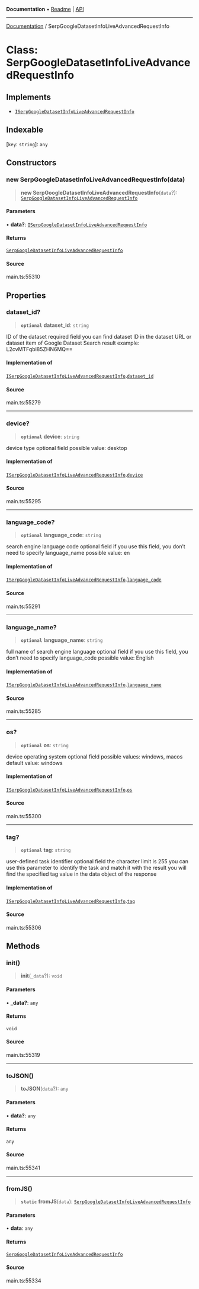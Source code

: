 **Documentation** • [Readme](../README.md) \| [API](../globals.md)

***

[Documentation](../README.md) / SerpGoogleDatasetInfoLiveAdvancedRequestInfo

# Class: SerpGoogleDatasetInfoLiveAdvancedRequestInfo

## Implements

- [`ISerpGoogleDatasetInfoLiveAdvancedRequestInfo`](../interfaces/ISerpGoogleDatasetInfoLiveAdvancedRequestInfo.md)

## Indexable

 \[`key`: `string`\]: `any`

## Constructors

### new SerpGoogleDatasetInfoLiveAdvancedRequestInfo(data)

> **new SerpGoogleDatasetInfoLiveAdvancedRequestInfo**(`data`?): [`SerpGoogleDatasetInfoLiveAdvancedRequestInfo`](SerpGoogleDatasetInfoLiveAdvancedRequestInfo.md)

#### Parameters

• **data?**: [`ISerpGoogleDatasetInfoLiveAdvancedRequestInfo`](../interfaces/ISerpGoogleDatasetInfoLiveAdvancedRequestInfo.md)

#### Returns

[`SerpGoogleDatasetInfoLiveAdvancedRequestInfo`](SerpGoogleDatasetInfoLiveAdvancedRequestInfo.md)

#### Source

main.ts:55310

## Properties

### dataset\_id?

> **`optional`** **dataset\_id**: `string`

ID of the dataset
required field
you can find dataset ID in the dataset URL or dataset item of Google Dataset Search result
example:
L2cvMTFqbl85ZHN6MQ==

#### Implementation of

[`ISerpGoogleDatasetInfoLiveAdvancedRequestInfo`](../interfaces/ISerpGoogleDatasetInfoLiveAdvancedRequestInfo.md).[`dataset_id`](../interfaces/ISerpGoogleDatasetInfoLiveAdvancedRequestInfo.md#dataset_id)

#### Source

main.ts:55279

***

### device?

> **`optional`** **device**: `string`

device type
optional field
possible value: desktop

#### Implementation of

[`ISerpGoogleDatasetInfoLiveAdvancedRequestInfo`](../interfaces/ISerpGoogleDatasetInfoLiveAdvancedRequestInfo.md).[`device`](../interfaces/ISerpGoogleDatasetInfoLiveAdvancedRequestInfo.md#device)

#### Source

main.ts:55295

***

### language\_code?

> **`optional`** **language\_code**: `string`

search engine language code
optional field
if you use this field, you don’t need to specify language_name
possible value:
en

#### Implementation of

[`ISerpGoogleDatasetInfoLiveAdvancedRequestInfo`](../interfaces/ISerpGoogleDatasetInfoLiveAdvancedRequestInfo.md).[`language_code`](../interfaces/ISerpGoogleDatasetInfoLiveAdvancedRequestInfo.md#language_code)

#### Source

main.ts:55291

***

### language\_name?

> **`optional`** **language\_name**: `string`

full name of search engine language
optional field
if you use this field, you don’t need to specify language_code
possible value:
English

#### Implementation of

[`ISerpGoogleDatasetInfoLiveAdvancedRequestInfo`](../interfaces/ISerpGoogleDatasetInfoLiveAdvancedRequestInfo.md).[`language_name`](../interfaces/ISerpGoogleDatasetInfoLiveAdvancedRequestInfo.md#language_name)

#### Source

main.ts:55285

***

### os?

> **`optional`** **os**: `string`

device operating system
optional field
possible values: windows, macos
default value: windows

#### Implementation of

[`ISerpGoogleDatasetInfoLiveAdvancedRequestInfo`](../interfaces/ISerpGoogleDatasetInfoLiveAdvancedRequestInfo.md).[`os`](../interfaces/ISerpGoogleDatasetInfoLiveAdvancedRequestInfo.md#os)

#### Source

main.ts:55300

***

### tag?

> **`optional`** **tag**: `string`

user-defined task identifier
optional field
the character limit is 255
you can use this parameter to identify the task and match it with the result
you will find the specified tag value in the data object of the response

#### Implementation of

[`ISerpGoogleDatasetInfoLiveAdvancedRequestInfo`](../interfaces/ISerpGoogleDatasetInfoLiveAdvancedRequestInfo.md).[`tag`](../interfaces/ISerpGoogleDatasetInfoLiveAdvancedRequestInfo.md#tag)

#### Source

main.ts:55306

## Methods

### init()

> **init**(`_data`?): `void`

#### Parameters

• **\_data?**: `any`

#### Returns

`void`

#### Source

main.ts:55319

***

### toJSON()

> **toJSON**(`data`?): `any`

#### Parameters

• **data?**: `any`

#### Returns

`any`

#### Source

main.ts:55341

***

### fromJS()

> **`static`** **fromJS**(`data`): [`SerpGoogleDatasetInfoLiveAdvancedRequestInfo`](SerpGoogleDatasetInfoLiveAdvancedRequestInfo.md)

#### Parameters

• **data**: `any`

#### Returns

[`SerpGoogleDatasetInfoLiveAdvancedRequestInfo`](SerpGoogleDatasetInfoLiveAdvancedRequestInfo.md)

#### Source

main.ts:55334
